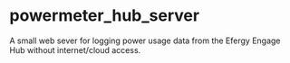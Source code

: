 # powermeter_hub_server
A small web sever for logging power usage data from the Efergy Engage Hub without internet/cloud access.
